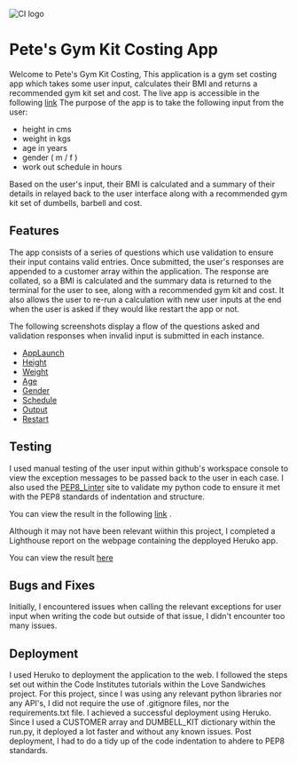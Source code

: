 ![CI logo](https://codeinstitute.s3.amazonaws.com/fullstack/ci_logo_small.png)

# Pete's Gym Kit Costing App
Welcome to Pete's Gym Kit Costing,
This application is a gym set costing app which takes some user input, calculates their BMI and returns a recommended gym kit set and cost. The live app is accessible in the following  [link](https://gym-kit-costing-194b49d03f96.herokuapp.com/)
The purpose of the app is to take the following input from the user:

* height in cms
* weight in kgs
* age in years
* gender ( m / f )
* work out schedule in hours

Based on the user's input, their BMI is calculated and a summary  of their details in relayed back to the user interface along with a recommended gym kit set of dumbells, barbell and cost.

## Features
The app consists of a series of questions which use validation to ensure their input contains valid entries. Once submitted, the user's responses are appended to a customer array within the application. The response are collated, so a BMI is calculated and the summary data is returned to the terminal for the user to see, along with a recommended gym kit and cost. It also allows the user to re-run a calculation with new user inputs at the end when the user is asked if they would like restart the app or not.

The following screenshots display a flow of the questions asked and validation responses when invalid input is submitted in each instance.

* [AppLaunch](/ReadmeDocs/AppImage1.PNG "AppLaunch")
* [Height](/ReadmeDocs/AppImage2.PNG "Height")
* [Weight](/ReadmeDocs/AppImage3.PNG "Weight")
* [Age](/ReadmeDocs/AppImage4.PNG "Age")
* [Gender](/ReadmeDocs/AppImage5.PNG "Gender")
* [Schedule](/ReadmeDocs/AppImage6.PNG "Hours")
* [Output](/ReadmeDocs/AppImage7.PNG "Output")
* [Restart](/ReadmeDocs/AppImage8.PNG "Retsart")

## Testing
I used manual testing of the user input within github's workspace console to view the exception messages to be passed back to the user in each case. I also used the [PEP8_Linter](https://pep8ci.herokuapp.com/#) site to validate my python code to ensure it met with the PEP8 standards of indentation and structure.

You can view the result in the following [link](/ReadmeDocs/PEP8.PNG) .

Although it may not have been relevant wiithin this project, I completed a Lighthouse report on the webpage containing the depployed Heruko app. 

You can view the result [here]()

## Bugs and Fixes
Initially, I encountered issues when calling the relevant exceptions for user input when writing the code but outside of that issue, I didn't encounter too many issues.

## Deployment
I used Heruko to deployment the application to the web. I followed the steps set out within the Code Institutes tutorials within the Love Sandwiches project. For this project, since I was using any relevant python libraries nor any API's, I did not require the use of .gitignore files, nor the requirements.txt file.
I achieved a successful deployment using Heruko. Since I used a CUSTOMER array and DUMBELL_KIT dictionary within the run.py, it deployed a lot faster and without any known issues. 
Post deployment, I had to do a tidy up of the code indentation to ahdere to PEP8 standards.



